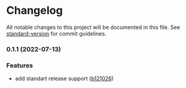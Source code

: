 # Changelog

All notable changes to this project will be documented in this file. See [standard-version](https://github.com/conventional-changelog/standard-version) for commit guidelines.

### 0.1.1 (2022-07-13)


### Features

* add standart release support ([b121026](https://github.com/ZadAndRot/test-macpaw/commit/b121026d546fedcaed6ccd29a9edaf6f05b93ee1))
